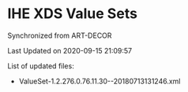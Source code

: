 # IHE XDS Value Sets

Synchronized from ART-DECOR

Last Updated on 2020-09-15 21:09:57

List of updated files:
* ValueSet-1.2.276.0.76.11.30--20180713131246.xml
